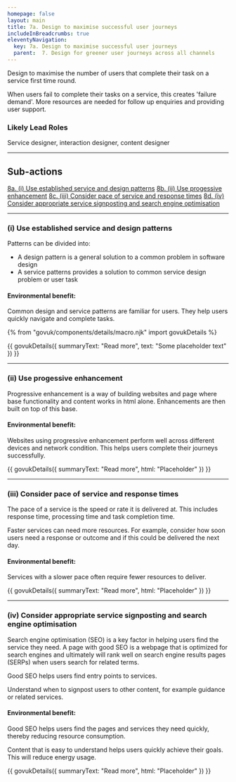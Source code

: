 ```yaml
---
homepage: false
layout: main
title: 7a. Design to maximise successful user journeys
includeInBreadcrumbs: true
eleventyNavigation:
  key: 7a. Design to maximise successful user journeys
  parent:  7. Design for greener user journeys across all channels
---
```


Design to maximise the number of users that complete their task on a service first time round.

When users fail to complete their tasks on a service, this creates 'failure demand'. More resources are needed for follow up enquiries and providing user support.

### Likely Lead Roles

Service designer, interaction designer, content designer

* * *

## Sub-actions

[8a. (i) Use established service and design patterns](#(i)-use-established-service-and-design-patterns)
[8b. (ii) Use progessive enhancement](#(ii)-use-progressive-enhancement)
[8c. (iii) Consider pace of service and response times](#(iii)-consider-pace-of-service-and-response-times)
[8d. (iv) Consider appropriate service signposting and search engine optimisation](#(iv)-consider-appropraite-service-signposting-and-search-engine-optimisation)

* * *

###  (i) Use established service and design patterns

Patterns can be divided into:

- A design pattern is a general solution to a common problem in software design
- A service patterns provides a solution to common service design problem or user task

#### Environmental benefit: 
Common design and service patterns are familiar for users. They help users quickly navigate and complete tasks.

{% from "govuk/components/details/macro.njk" import govukDetails %}

{{ govukDetails({
  summaryText: "Read more",
  text: "Some placeholder text"
}) }}
* * *

###  (ii) Use progessive enhancement

Progressive enhancement is a way of building websites and page where base functionality and content works in html alone. Enhancements are then built on top of this base.

#### Environmental benefit: 
Websites using progressive enhancement perform well across different devices and network condition. This helps users complete their journeys successfully.

{{ govukDetails({
  summaryText: "Read more",
  html: "Placeholder"
}) }}

* * *

###  (iii) Consider pace of service and response times

The pace of a service is the speed or rate it is delivered at. This includes response time, processing time and task completion time.

Faster services can need more resources. For example, consider how soon users need a response or outcome and if this could be delivered the next day.

#### Environmental benefit: 
Services with a slower pace often require fewer resources to deliver.

{{ govukDetails({
  summaryText: "Read more",
  html: "Placeholder"
}) }}

* * *

###  (iv) Consider appropriate service signposting and search engine optimisation

Search engine optimisation (SEO) is a key factor in helping users find the service they need. A page with good SEO is a webpage that is optimized for search engines and ultimately will rank well on search engine results pages (SERPs) when users search for related terms. 

Good SEO helps users find entry points to services. 

Understand when to signpost users to other content, for example guidance or related services.

#### Environmental benefit: 
Good SEO helps users find the pages and services they need quickly, thereby reducing resource consumption. 

Content that is easy to understand helps users quickly achieve their goals. This will reduce energy usage.

{{ govukDetails({
  summaryText: "Read more",
  html: "Placeholder"
}) }}
